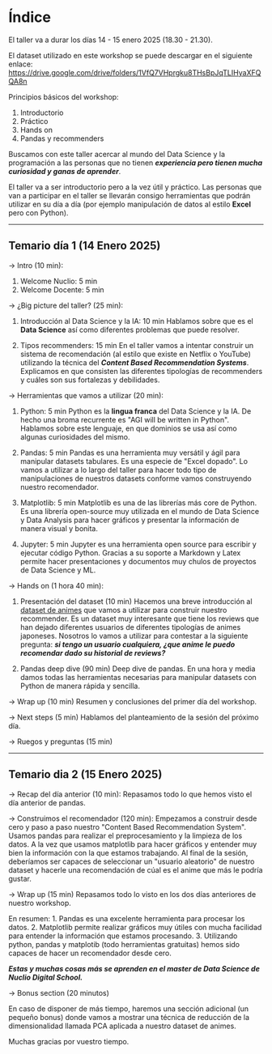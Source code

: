 # Índice

El taller va a durar los días 14 - 15 enero 2025 (18.30 - 21.30).

El dataset utilizado en este workshop se puede descargar en el siguiente enlace: https://drive.google.com/drive/folders/1VfQ7VHprgku8THsBpJqTLIHyaXFQQA8n

Principios básicos del workshop:

1. Introductorio
1. Práctico
1. Hands on
1. Pandas y recommenders

Buscamos con este taller acercar al mundo del Data Science y la programación a las personas que no tienen ***experiencia pero tienen mucha curiosidad y ganas de aprender***.

El taller va a ser introductorio pero a la vez útil y práctico. Las personas que van a participar en el taller se llevarán consigo herramientas que podrán utilizar en su día a día (por ejemplo manipulación de datos al estilo **Excel** pero con Python).

---

## Temario día 1 (14 Enero 2025)

-> Intro (10 min):

1. Welcome Nuclio: 5 min
1. Welcome Docente: 5 min

-> ¿Big picture del taller? (25 min):

1. Introducción al Data Science y la IA: 10 min
   Hablamos sobre que es el **Data Science** así como diferentes problemas que puede resolver.

1. Tipos recommenders: 15 min
   En el taller vamos a intentar construir un sistema de recomendación (al estilo que existe en Netflix o YouTube) utilizando la técnica del ***Content Based Recommendation Systems***.
   Explicamos en que consisten las diferentes tipologías de recommenders y cuáles son sus fortalezas y debilidades.

-> Herramientas que vamos a utilizar (20 min):

1. Python: 5 min
   Python es la **lingua franca** del Data Science y la IA. De hecho una broma recurrente es "AGI will be written in Python".
   Hablamos sobre este lenguaje, en que dominios se usa así como algunas curiosidades del mismo.

1. Pandas: 5 min
   Pandas es una herramienta muy versátil y ágil para manipular datasets tabulares. Es una especie de "Excel dopado". Lo vamos a utilizar a lo largo del taller para hacer todo tipo de manipulaciones
   de nuestros datasets conforme vamos construyendo nuestro recomendador.

1. Matplotlib: 5 min
   Matplotlib es una de las librerías más core de Python. Es una librería open-source muy utilizada en el mundo de Data Science y Data Analysis para hacer gráficos y presentar la información de manera visual y bonita.

1. Jupyter: 5 min
   Jupyter es una herramienta open source para escribir y ejecutar código Python. Gracias a su soporte a Markdown y Latex permite hacer presentaciones y documentos muy chulos de proyectos de Data Science y ML.

-> Hands on (1 hora 40 min):

1. Presentación del dataset (10 min)
   Hacemos una breve introducción al [dataset de animes](https://www.kaggle.com/datasets/CooperUnion/anime-recommendations-database/data) que vamos a utilizar para construir nuestro recommender. Es un dataset muy interesante que tiene los reviews que han dejado diferentes usuarios de diferentes tipologías de animes japoneses. Nosotros lo vamos a utilizar para contestar a la siguiente pregunta: ***si tengo un usuario cualquiera, ¿que anime le puedo recomendar dado su historial de reviews?***

1. Pandas deep dive (90 min)
   Deep dive de pandas. En una hora y media damos todas las herramientas necesarias para manipular datasets con Python de manera rápida y sencilla.

-> Wrap up (10 min)
   Resumen y conclusiones del primer día del workshop.

-> Next steps (5 min)
   Hablamos del planteamiento de la sesión del próximo día.

-> Ruegos y preguntas (15 min)

---

## Temario dia 2 (15 Enero 2025)

-> Recap del día anterior (10 min):
   Repasamos todo lo que hemos visto el día anterior de pandas.

-> Construimos el recomendador (120 min):
   Empezamos a construir desde cero y paso a paso nuestro "Content Based Recommendation System".
   Usamos pandas para realizar el preprocesamiento y la limpieza de los datos.
   A la vez que usamos matplotlib para hacer gráficos y entender muy bien la información con la que estamos trabajando.
   Al final de la sesión, deberíamos ser capaces de seleccionar un "usuario aleatorio" de nuestro dataset y hacerle una recomendación de cúal es el anime que más le podría gustar.

-> Wrap up (15 min)
   Repasamos todo lo visto en los dos días anteriores de nuestro workshop.

   En resumen:
       1. Pandas es una excelente herramienta para procesar los datos.
       2. Matplotlib permite realizar gráficos muy útiles con mucha facilidad para entender la información que estamos procesando.
       3. Utilizando python, pandas y matplotib (todo herramientas gratuitas) hemos sido capaces de hacer un recomendador desde cero.

   ***Estas y muchas cosas más se aprenden en el master de Data Science de Nuclio Digital School.***

-> Bonus section (20 minutos)

   En caso de disponer de más tiempo, haremos una sección adicional (un pequeño bonus) donde vamos a mostrar una técnica de reducción de la dimensionalidad llamada PCA aplicada a nuestro dataset de animes.

Muchas gracias por vuestro tiempo.
